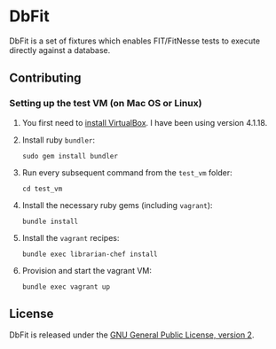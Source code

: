 # DbFit

DbFit is a set of fixtures which enables FIT/FitNesse tests to execute directly against a database.

## Contributing

### Setting up the test VM (on Mac OS or Linux)

1.  You first need to [install VirtualBox](https://www.virtualbox.org/wiki/Downloads). I have been using version 4.1.18.

2.  Install ruby `bundler`:

        sudo gem install bundler

3.  Run every subsequent command from the `test_vm` folder:

        cd test_vm

4.  Install the necessary ruby gems (including `vagrant`):

        bundle install

5.  Install the `vagrant` recipes:

        bundle exec librarian-chef install

6.  Provision and start the vagrant VM:

        bundle exec vagrant up

## License

DbFit is released under the [GNU General Public License, version 2](http://www.gnu.org/licenses/gpl-2.0.txt).
